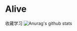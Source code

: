 # Alive
收藏学习
![Anurag's github stats](https://github-readme-stats.vercel.app/api?username=DogeJian&show_icons=true&theme=tokyonight)
